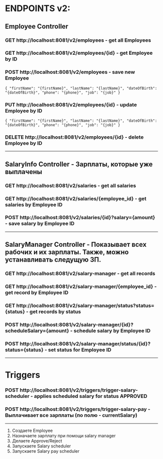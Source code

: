# ENDPOINTS v2:

## Employee Controller

### GET http://localhost:8081/v2/employees   - get all Employees

### GET http://localhost:8081/v2/employees/{id}   - get Employee by ID

### POST http://localhost:8081/v2/employees       - save new Employee

`{
"firstName": "{firstName}",
"lastName": "{lastName}",
"dateOfBirth": "{dateOfBirth}",
"phone": "{phone}",
"job": "{job}"
}`

### PUT http://localhost:8081/v2/employees/{id}    - update Employee by ID

`{
"firstName": "{firstName}",
"lastName": "{lastName}",
"dateOfBirth": "{dateOfBirth}",
"phone": "{phone}",
"job": "{job}"
}`

### DELETE http://localhost:8081/v2/employees/{id} - delete Employee by ID

***

## SalaryInfo Controller - Зарплаты, которые уже выплачены

### GET http://localhost:8081/v2/salaries    - get all salaries

### GET http://localhost:8081/v2/salaries/{employee_id}  - get salaries by Employee ID

### POST http://localhost:8081/v2/salaries/{id}?salary={amount} - save salary by Employee ID

***

## SalaryManager Controller - Показывает всех рабочих и их зарплаты. Также, можно устанавливать следущую ЗП.

### GET http://localhost:8081/v2/salary-manager  - get all records

### GET http://localhost:8081/v2/salary-manager/{employee_id} - get record by Employee ID

### GET http://localhost:8081/v2/salary-manager/status?status={status} - get records by status

### POST http://localhost:8081/v2/salary-manager/{id}?scheduleSalary={amount} - schedule salary by Employee ID

### POST http://localhost:8081/v2/salary-manager/status/{id}?status={status} - set status for Employee ID

***

# Triggers

### POST http://localhost:8081/v2/triggers/trigger-salary-scheduler - applies scheduled salary for status APPROVED

### POST http://localhost:8081/v2/triggers/trigger-salary-pay - Выплачивает все зарплаты (по полю - currentSalary)

***

1. Создаете Employee
2. Назначаете зарплату при помощи salary manager
3. Делаете Approve/Reject
4. Запускаете Salary scheduler
5. Запускаете Salary pay scheduler